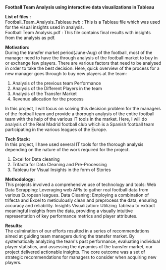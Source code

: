 
<b>Football Team Analysis using interactive data visualizations in Tableau </b>

<b>List of files : </b> <br>
Football_Team_Analysis_Tableau.twb : This is a Tableau file which was used for the visual insights used in analysis. <br>
Football Team Analysis.pdf : This file contains final results with insights from the analysis as pdf.<br>

<b>Motivation: </b><br>
During the transfer market period(June-Aug) of the football, most of the manager need to 
have the through analysis of the football market to buy in or exchange few players. There are 
various factors that need to be analysed in order to take the best decision. Here, quick 
overview of the process for a new manager goes through to buy new players at the team:  <br>
1. Analysis of the previous team Performance <br>
2. Analysis of the Different Players in the team <br>
3. Analysis of the Transfer Market<br>
4. Revenue allocation for the process
   
In this project, I will focus on solving this decision problem for the managers of the football 
team and provide a thorough analysis of the entire football team with the help of the various 
IT tools in the market. Here, I will do analysis of the Real Madrid football club which is a 
Spanish football team participating in the various leagues of the Europe.

<b>Tech Stack: </b><br>
In this project, I have used several IT tools for the thorough analysis depending on the nature 
of the work required for the project.
1. Excel for Data cleaning  <br>
2. Trifacta for Data Cleaning and Pre-Processing <br>
3. Tableau for Visual Insights in the form of Stories <br>

<b>Methodology: </b><br>
This projects involved a comprehensive use of technology and tools:
Web Data Scrapping: Leveraging web APIs to gather real football data from various European leagues.
Data Cleaning: Employing a combination of trifecta and Excel to meticulously clean and preprocess the data, ensuring accuracy and reliability.
Insights Visualization: Utilizing Tableau to extract meaningful insights from the data, providing a visually intuitive representation of key performance metrics and player attributes.

<b>Results:</b><br>
The culmination of our efforts resulted in a series of recommendations aimed at guiding team managers during the transfer market.
By systematically analyzing the team's past performance, evaluating individual player statistics, and assessing the dynamics of the transfer market, our project delivered actionable insights. 
The core outcome was a set of strategic recommendations for managers to consider when acquiring new players.


